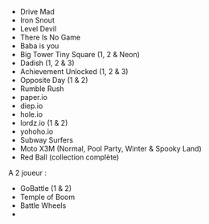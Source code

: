 - Drive Mad
- Iron Snout
- Level Devil
- There Is No Game
- Baba is you
- Big Tower Tiny Square (1, 2 & Neon)
- Dadish (1, 2 & 3)
- Achievement Unlocked (1, 2 & 3)
- Opposite Day (1 & 2)
- Rumble Rush
- paper.io
- diep.io
- hole.io
- lordz.io (1 & 2)
- yohoho.io
- Subway Surfers
- Moto X3M (Normal, Pool Party, Winter & Spooky Land)
- Red Ball (collection complète)


A 2 joueur :
- GoBattle (1 & 2)
- Temple of Boom
- Battle Wheels
- 
